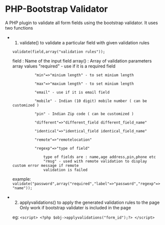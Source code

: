 # PHP-Bootstrap Validator 

A PHP plugin to validate all form fields using the bootstrap validator.
It uses two functions

* 1. validate() to validate a particular field with given validation rules

    ```validate(field,array("validation rules"));```

    field   : Name of the input field
    array() : Array of validation parameters 
        array values
                "required" - use if it is a required field
                
                "min"=>"minium length" - to set minium length
                
                "max"=>"maxium length" - to set minium length
                
                "email" - use if it is email field
                
                "mobile" - Indian (10 digit) mobile number ( can be customized )
                
                "pin" - Indian Zip code ( can be customized )
                
                "different"=>"different_field different_field_name"
                
                "identical"=>"identical_field identical_field_name"
                
                "remote"=>"remotelocation"
                
                "regexp"=>"type of field"
                
                    type of fields are : name,age address,pin,phone etc
                    "rmsg" - used with remote validation to display custom error message if remote 
                    validation is failed 

    example: ```validate("password",array("required","label"=>"password","regexp"=>"name"));```

* 2. applyvalidations() to apply the generated validation rules to the page 
    Only work if bootstrap validater is included in the page
    
    eg:
        ```<script>
            <?php $obj->applyvalidations("form_id");?>
        </script>```
